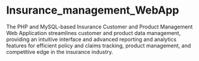 # Insurance_management_WebApp
The PHP and MySQL-based Insurance Customer and Product Management Web Application streamlines customer and product data management, providing an intuitive interface and advanced reporting and analytics features for efficient policy and claims tracking, product management, and competitive edge in the insurance industry.
